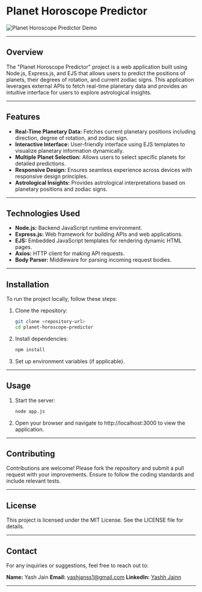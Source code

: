 # Planet Horoscope Predictor

![Planet Horoscope Predictor Demo](/demo/planet-horoscope-demo.gif)

---

## Overview

The "Planet Horoscope Predictor" project is a web application built using Node.js, Express.js, and EJS that allows users to predict the positions of planets, their degrees of rotation, and current zodiac signs. This application leverages external APIs to fetch real-time planetary data and provides an intuitive interface for users to explore astrological insights.

---

## Features

- **Real-Time Planetary Data:** Fetches current planetary positions including direction, degree of rotation, and zodiac sign.
- **Interactive Interface:** User-friendly interface using EJS templates to visualize planetary information dynamically.
- **Multiple Planet Selection:** Allows users to select specific planets for detailed predictions.
- **Responsive Design:** Ensures seamless experience across devices with responsive design principles.
- **Astrological Insights:** Provides astrological interpretations based on planetary positions and zodiac signs.

---

## Technologies Used

- **Node.js:** Backend JavaScript runtime environment.
- **Express.js:** Web framework for building APIs and web applications.
- **EJS:** Embedded JavaScript templates for rendering dynamic HTML pages.
- **Axios:** HTTP client for making API requests.
- **Body Parser:** Middleware for parsing incoming request bodies.

---

## Installation

To run the project locally, follow these steps:

1. Clone the repository:
   ```bash
   git clone <repository-url>
   cd planet-horoscope-predictor
2. Install dependencies:
   ```bash
   npm install
3. Set up environment variables (if applicable).

---

## Usage

1. Start the server:
   ```bash
   node app.js
2. Open your browser and navigate to http://localhost:3000 to view the application.

---

## Contributing

Contributions are welcome! Please fork the repository and submit a pull request with your improvements. Ensure to follow the coding standards and include relevant tests.

---

## License

This project is licensed under the MIT License. See the LICENSE file for details.

---

## Contact

For any inquiries or suggestions, feel free to reach out to:

**Name:** Yash Jain
**Email:** yashjanss1@gmail.com
**LinkedIn:** [Yashh Jainn](https://www.linkedin.com/in/yashh-jainn/)

---



